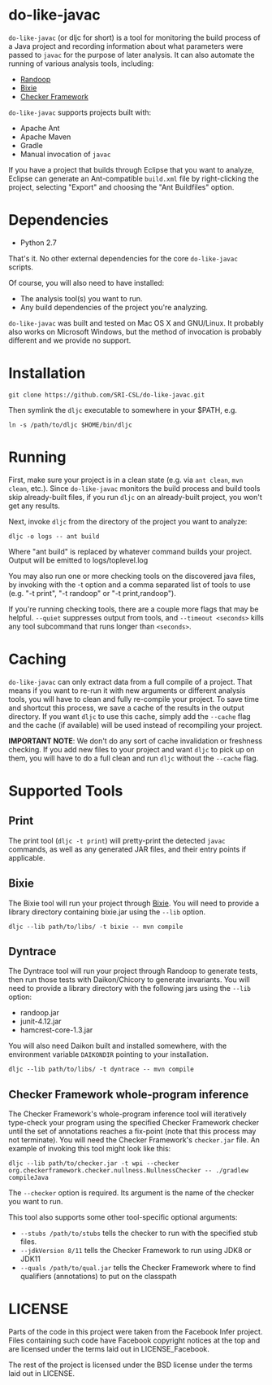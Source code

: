 do-like-javac
=============

`do-like-javac` (or dljc for short) is a tool for monitoring the build process of
a Java project and recording information about what parameters were passed to `javac`
for the purpose of later analysis. It can also automate the running of various
analysis tools, including:

* [Randoop](https://randoop.github.io/randoop/)
* [Bixie](http://sri-csl.github.io/bixie/)
* [Checker Framework](http://types.cs.washington.edu/checker-framework/)

`do-like-javac` supports projects built with:

* Apache Ant
* Apache Maven
* Gradle
* Manual invocation of `javac`

If you have a project that builds through Eclipse that you want to analyze,
Eclipse can generate an Ant-compatible `build.xml` file by right-clicking the
project, selecting "Export" and choosing the "Ant Buildfiles" option.

Dependencies
============

* Python 2.7

That's it. No other external dependencies for the core `do-like-javac` scripts.

Of course, you will also need to have installed:

* The analysis tool(s) you want to run.
* Any build dependencies of the project you're analyzing.

`do-like-javac` was built and tested on Mac OS X and GNU/Linux. It probably also
works on Microsoft Windows, but the method of invocation is probably different and
we provide no support.

Installation
============

    git clone https://github.com/SRI-CSL/do-like-javac.git

Then symlink the `dljc` executable to somewhere in your $PATH, e.g.

    ln -s /path/to/dljc $HOME/bin/dljc

Running
=======

First, make sure your project is in a clean state (e.g. via `ant clean`,
`mvn clean`, etc.). Since `do-like-javac` monitors the build process and build
tools skip already-built files, if you run `dljc` on an already-built project,
you won't get any results.

Next, invoke `dljc` from the directory of the project you want to analyze:

    dljc -o logs -- ant build

Where "ant build" is replaced by whatever command builds your project. Output
will be emitted to logs/toplevel.log

You may also run one or more checking tools on the discovered java files, by
invoking with the -t option and a comma separated list of tools to use (e.g.
"-t print", "-t randoop" or "-t print,randoop").

If you're running checking tools, there are a couple more flags that may be
helpful. `--quiet` suppresses output from tools, and `--timeout <seconds>`
kills any tool subcommand that runs longer than `<seconds>`.

Caching
=======

`do-like-javac` can only extract data from a full compile of a project. That means
if you want to re-run it with new arguments or different analysis tools, you will
have to clean and fully re-compile your project. To save time and shortcut this
process, we save a cache of the results in the output directory. If you want `dljc`
to use this cache, simply add the `--cache` flag and the cache (if available) will
be used instead of recompiling your project.

**IMPORTANT NOTE**: We don't do any sort of cache invalidation or freshness checking.
If you add new files to your project and want `dljc` to pick up on them, you will have
to do a full clean and run `dljc` without the `--cache` flag.

Supported Tools
===============

Print
-----

The print tool (`dljc -t print`) will pretty-print the detected `javac` commands, as well as any generated JAR files, and their entry points if applicable.

Bixie
-----

The Bixie tool will run your project through [Bixie](http://sri-csl.github.io/bixie/). You will need to provide a library directory containing bixie.jar using the `--lib` option.

    dljc --lib path/to/libs/ -t bixie -- mvn compile

Dyntrace
---------

The Dyntrace tool will run your project through Randoop to generate tests, then run those tests with Daikon/Chicory to generate invariants. You will need to provide a library directory with the following jars using the `--lib` option:

* randoop.jar
* junit-4.12.jar
* hamcrest-core-1.3.jar

You will also need Daikon built and installed somewhere, with the environment variable `DAIKONDIR` pointing to your installation.

    dljc --lib path/to/libs/ -t dyntrace -- mvn compile

Checker Framework whole-program inference
---------

The Checker Framework's whole-program inference tool will iteratively type-check your
program using the specified Checker Framework checker until the set of annotations reaches
a fix-point (note that this process may not terminate). You will need the Checker Framework's
`checker.jar` file. An example of invoking this tool might look like this:

    dljc --lib path/to/checker.jar -t wpi --checker org.checkerframework.checker.nullness.NullnessChecker -- ./gradlew compileJava

The `--checker` option is required. Its argument is the name of the checker you want to run.

This tool also supports some other tool-specific optional arguments:
* `--stubs /path/to/stubs` tells the checker to run with the specified stub files.
* `--jdkVersion 8/11` tells the Checker Framework to run using JDK8 or JDK11
* `--quals /path/to/qual.jar` tells the Checker Framework where to find qualifiers (annotations) to put on the classpath

LICENSE
=======

Parts of the code in this project were taken from the Facebook Infer project.
Files containing such code have Facebook copyright notices at the top and are
licensed under the terms laid out in LICENSE_Facebook.

The rest of the project is licensed under the BSD license under the terms laid
out in LICENSE.
